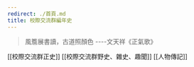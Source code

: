 ```yaml
---
redirect: ./首頁.md
title: 校際交流群編年史
---
```

> 風簷展書讀，古道照顏色
> ----文天祥《正氣歌》

[[校際交流群正史]]
[[校際交流群野史、雜史、趣聞]]
[[人物傳記]]